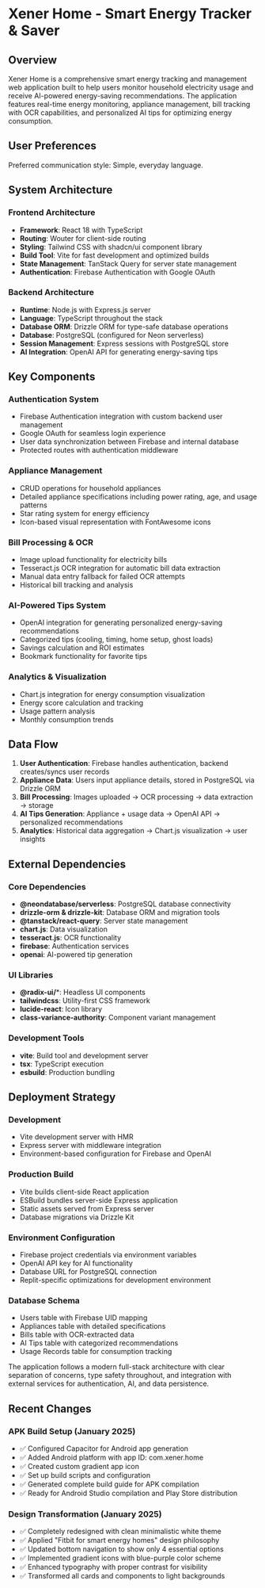 # Xener Home - Smart Energy Tracker & Saver

## Overview

Xener Home is a comprehensive smart energy tracking and management web application built to help users monitor household electricity usage and receive AI-powered energy-saving recommendations. The application features real-time energy monitoring, appliance management, bill tracking with OCR capabilities, and personalized AI tips for optimizing energy consumption.

## User Preferences

Preferred communication style: Simple, everyday language.

## System Architecture

### Frontend Architecture
- **Framework**: React 18 with TypeScript
- **Routing**: Wouter for client-side routing
- **Styling**: Tailwind CSS with shadcn/ui component library
- **Build Tool**: Vite for fast development and optimized builds
- **State Management**: TanStack Query for server state management
- **Authentication**: Firebase Authentication with Google OAuth

### Backend Architecture
- **Runtime**: Node.js with Express.js server
- **Language**: TypeScript throughout the stack
- **Database ORM**: Drizzle ORM for type-safe database operations
- **Database**: PostgreSQL (configured for Neon serverless)
- **Session Management**: Express sessions with PostgreSQL store
- **AI Integration**: OpenAI API for generating energy-saving tips

## Key Components

### Authentication System
- Firebase Authentication integration with custom backend user management
- Google OAuth for seamless login experience
- User data synchronization between Firebase and internal database
- Protected routes with authentication middleware

### Appliance Management
- CRUD operations for household appliances
- Detailed appliance specifications including power rating, age, and usage patterns
- Star rating system for energy efficiency
- Icon-based visual representation with FontAwesome icons

### Bill Processing & OCR
- Image upload functionality for electricity bills
- Tesseract.js OCR integration for automatic bill data extraction
- Manual data entry fallback for failed OCR attempts
- Historical bill tracking and analysis

### AI-Powered Tips System
- OpenAI integration for generating personalized energy-saving recommendations
- Categorized tips (cooling, timing, home setup, ghost loads)
- Savings calculation and ROI estimates
- Bookmark functionality for favorite tips

### Analytics & Visualization
- Chart.js integration for energy consumption visualization
- Energy score calculation and tracking
- Usage pattern analysis
- Monthly consumption trends

## Data Flow

1. **User Authentication**: Firebase handles authentication, backend creates/syncs user records
2. **Appliance Data**: Users input appliance details, stored in PostgreSQL via Drizzle ORM
3. **Bill Processing**: Images uploaded → OCR processing → data extraction → storage
4. **AI Tips Generation**: Appliance + usage data → OpenAI API → personalized recommendations
5. **Analytics**: Historical data aggregation → Chart.js visualization → user insights

## External Dependencies

### Core Dependencies
- **@neondatabase/serverless**: PostgreSQL database connectivity
- **drizzle-orm & drizzle-kit**: Database ORM and migration tools
- **@tanstack/react-query**: Server state management
- **chart.js**: Data visualization
- **tesseract.js**: OCR functionality
- **firebase**: Authentication services
- **openai**: AI-powered tip generation

### UI Libraries
- **@radix-ui/***: Headless UI components
- **tailwindcss**: Utility-first CSS framework
- **lucide-react**: Icon library
- **class-variance-authority**: Component variant management

### Development Tools
- **vite**: Build tool and development server
- **tsx**: TypeScript execution
- **esbuild**: Production bundling

## Deployment Strategy

### Development
- Vite development server with HMR
- Express server with middleware integration
- Environment-based configuration for Firebase and OpenAI

### Production Build
- Vite builds client-side React application
- ESBuild bundles server-side Express application
- Static assets served from Express server
- Database migrations via Drizzle Kit

### Environment Configuration
- Firebase project credentials via environment variables
- OpenAI API key for AI functionality
- Database URL for PostgreSQL connection
- Replit-specific optimizations for development environment

### Database Schema
- Users table with Firebase UID mapping
- Appliances table with detailed specifications
- Bills table with OCR-extracted data
- AI Tips table with categorized recommendations
- Usage Records table for consumption tracking

The application follows a modern full-stack architecture with clear separation of concerns, type safety throughout, and integration with external services for authentication, AI, and data persistence.

## Recent Changes

### APK Build Setup (January 2025)
- ✅ Configured Capacitor for Android app generation
- ✅ Added Android platform with app ID: com.xener.home
- ✅ Created custom gradient app icon
- ✅ Set up build scripts and configuration
- ✅ Generated complete build guide for APK compilation
- ✅ Ready for Android Studio compilation and Play Store distribution

### Design Transformation (January 2025)
- ✅ Completely redesigned with clean minimalistic white theme
- ✅ Applied "Fitbit for smart energy homes" design philosophy
- ✅ Updated bottom navigation to show only 4 essential options
- ✅ Implemented gradient icons with blue-purple color scheme
- ✅ Enhanced typography with proper contrast for visibility
- ✅ Transformed all cards and components to light backgrounds